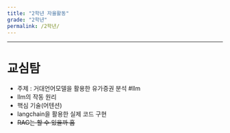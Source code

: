```yaml
---
title: "2학년 자율활동"
grade: "2학년"
permalink: /2학년/
---
```


---

# 교심탐

- 주제 : 거대언어모델을 활용한 유가증권 분석 #llm
- llm의 작동 원리
- 핵심 기술(어텐션)
- langchain을 활용한 실제 코드 구현
- ~~RAG는 할 수 있을까 흠~~
